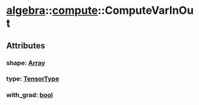 # [algebra](/libs/algebra/)::[compute](/libs/algebra/compute/)::ComputeVarInOut

## Attributes

### shape:&nbsp;[Array](/libs/std/core/type.Array.md)

### type:&nbsp;[TensorType](/libs/std/core/enum.TensorType.md)

### with_grad:&nbsp;[bool](/libs/std/core/type.bool.md)
